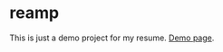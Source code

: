 # reamp
This is just a demo project for my resume. [Demo page](https://petrovalexander.ru/reamp-demo-project/).
